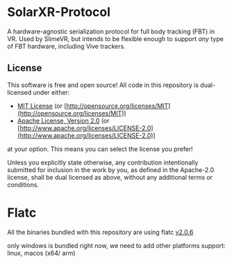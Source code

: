 # SolarXR-Protocol
A hardware-agnostic serialization protocol for full body tracking (FBT) in VR. Used by SlimeVR,
but intends to be flexible enough to support *any* type of FBT hardware, including Vive trackers.

## License

This software is free and open source! All code in this repository is
dual-licensed under either:

* [MIT License](/docs/LICENSE-MIT) (or
  [http://opensource.org/licenses/MIT](http://opensource.org/licenses/MIT))
* [Apache License, Version 2.0](/docs/LICENSE-APACHE) (or
  [http://www.apache.org/licenses/LICENSE-2.0](http://www.apache.org/licenses/LICENSE-2.0))

at your option. This means you can select the license you prefer!

Unless you explicitly state otherwise, any contribution intentionally submitted
for inclusion in the work by you, as defined in the Apache-2.0 license, shall be
dual licensed as above, without any additional terms or conditions.


# Flatc

All the binaries bundled with this repository are using flatc [v2.0.6](https://github.com/google/flatbuffers/tree/v2.0.6)

only windows is bundled right now, we need to add other platforms support: linux, macos (x64/ arm)

